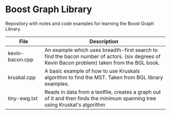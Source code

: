 # Boost Graph Library 

Repository with notes and code examples for learning the Boost Graph Library.  

<table>
<thead>
  <tr>
    <th>File</th>
    <th>Description</th>
  </tr>
</thead>
<tbody>
  <tr>
    <td>kevin-bacon.cpp</td>
    <td>An example which uses breadth-first search to find the bacon number of actors. (six degrees of Kevin Bacon problem) taken from the BGL book.</td>
  </tr>
  <tr>
    <td>kruskal.cpp</td>
    <td>A basic example of how to use Kruskals algorithm to find the MST. Taken from BGL library examples.</td>
  </tr>
  <tr>
    <td>tiny-ewg.txt</td>
    <td>Reads in data from a textfile, creates a graph out of it and then finds the minimum spanning tree using Kruskal's algorithm</td>
  </tr>
</tbody>
</table>
